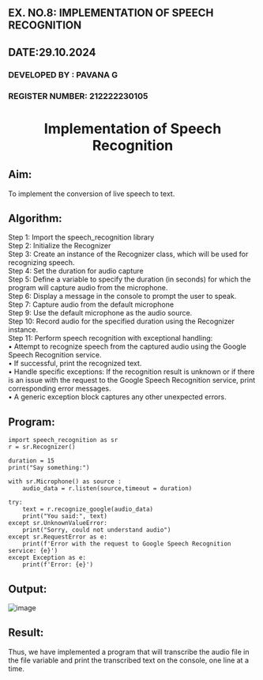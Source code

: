 ## EX. NO.8: IMPLEMENTATION OF SPEECH RECOGNITION
## DATE:29.10.2024
### DEVELOPED BY : PAVANA G
### REGISTER NUMBER: 212222230105
<H1 ALIGN =CENTER>Implementation of Speech Recognition</H1>

## Aim:</H3> 
 To implement the conversion of live speech to text.<BR>
 
## Algorithm:
Step 1: Import the speech_recognition library<Br>
Step 2: Initialize the Recognizer<Br>
Step 3: Create an instance of the Recognizer class, which will be used for recognizing speech.<Br>
Step 4: Set the duration for audio capture<Br>
Step 5: Define a variable to specify the duration (in seconds) for which the program will capture audio from the microphone.<Br>
Step 6: Display a message in the console to prompt the user to speak.<Br>
Step 7: Capture audio from the default microphone<Br>
Step 9: Use the default microphone as the audio source.<Br>
Step 10: Record audio for the specified duration using the Recognizer instance.<Br>
Step 11: Perform speech recognition with exceptional handling:<Br>
•	Attempt to recognize speech from the captured audio using the Google Speech Recognition service.<Br>
•	If successful, print the recognized text.<Br>
•	Handle specific exceptions: If the recognition result is unknown or if there is an issue with the request to the Google Speech Recognition service, print corresponding error messages.<Br>
•	A generic exception block captures any other unexpected errors.<Br>
## Program:

```
import speech_recognition as sr
r = sr.Recognizer()

duration = 15
print("Say something:")

with sr.Microphone() as source :
    audio_data = r.listen(source,timeout = duration)

try:
    text = r.recognize_google(audio_data)
    print("You said:", text)
except sr.UnknownValueError:
    print("Sorry, could not understand audio")
except sr.RequestError as e:
    print(f'Error with the request to Google Speech Recognition service: {e}')
except Exception as e:
    print(f'Error: {e}')
```

## Output:
![image](https://github.com/dharanielango/Ex-8--AAI/assets/94530523/213ea873-8e3a-4439-a8c4-0eca981c62c1)



## Result:
Thus, we have implemented a program that will transcribe the audio file in the file variable and print the transcribed text on the console, one line at a time.

